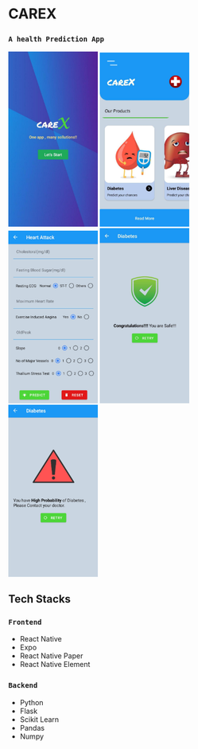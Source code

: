 # CAREX  
### `A health Prediction App`

<img src="img1.jpeg" width=180/> <img src="img2.jpeg" width=180/ > <img src="img5.jpeg" width=180/> <img src="img4.jpeg" width=180/> <img src="img6.jpeg" width=180/>    

## Tech Stacks

### `Frontend`
 - React Native
 - Expo
 - React Native Paper
 - React Native Element

### `Backend`
 - Python
 - Flask
 - Scikit Learn
 - Pandas
 - Numpy
